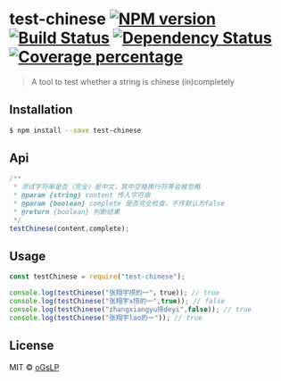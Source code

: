 # test-chinese [![NPM version][npm-image]][npm-url] [![Build Status][travis-image]][travis-url] [![Dependency Status][daviddm-image]][daviddm-url] [![Coverage percentage][coveralls-image]][coveralls-url]

> A tool to test whether a string is chinese (in)completely

## Installation

```sh
$ npm install --save test-chinese
```

## Api

```js
/**
 * 测试字符串是否（完全）是中文，其中空格换行符等会被忽略
 * @param {string} content 传入字符串
 * @param {boolean} complete 是否完全检查，不传默认为false
 * @return {boolean} 判断结果
 */
testChinese(content,complete);
```

## Usage

```javascript
const testChinese = require("test-chinese");

console.log(testChinese("张翔宇捞的一"，true)); // true
console.log(testChinese("张翔宇x捞的一",true)); // false
console.log(testChinese("zhangxiangyu捞deyi",false)); // true
console.log(testChinese("张翔宇lao的一")); // true
```

## License

MIT © [oGsLP](http://github.com/oGsLP)

[npm-image]: https://badge.fury.io/js/test-chinese.svg
[npm-url]: https://npmjs.org/package/test-chinese
[travis-image]: https://travis-ci.org/oGsLP/test-chinese.svg?branch=master
[travis-url]: https://travis-ci.org/oGsLP/test-chinese
[daviddm-image]: https://david-dm.org/oGsLP/test-chinese.svg?theme=shields.io
[daviddm-url]: https://david-dm.org/oGsLP/test-chinese
[coveralls-image]: https://coveralls.io/repos/oGsLP/test-chinese/badge.svg
[coveralls-url]: https://coveralls.io/r/oGsLP/test-chinese
